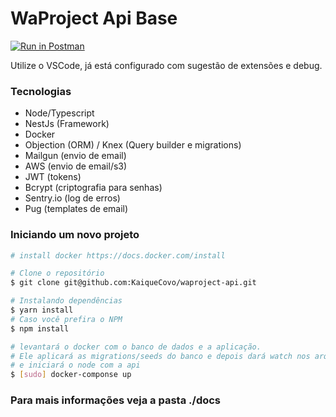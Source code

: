WaProject Api Base
==================

[![Run in Postman](https://run.pstmn.io/button.svg)](https://www.getpostman.com/collections/6f088e0cd30769029046)

Utilize o VSCode, já está configurado com sugestão de extensões e debug.

### Tecnologias

* Node/Typescript
* NestJs (Framework)
* Docker
* Objection (ORM) / Knex (Query builder e migrations)
* Mailgun (envio de email)
* AWS (envio de email/s3)
* JWT (tokens)
* Bcrypt (criptografia para senhas)
* Sentry.io (log de erros)
* Pug (templates de email)

### Iniciando um novo projeto

```bash
# install docker https://docs.docker.com/install

# Clone o repositório
$ git clone git@github.com:KaiqueCovo/waproject-api.git

# Instalando dependências
$ yarn install
# Caso você prefira o NPM
$ npm install

# levantará o docker com o banco de dados e a aplicação.
# Ele aplicará as migrations/seeds do banco e depois dará watch nos arquivos
# e iniciará o node com a api
$ [sudo] docker-componse up
```

### Para mais informações veja a pasta ./docs